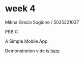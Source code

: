 # week 4

Mikha Gracia Sugiono / 5025221037

PBB C

A Simple Mobile App

Demonstration vide is [here](https://youtu.be/TRBuWVm1kjg)

